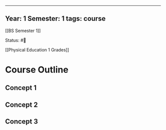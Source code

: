 
---
Year: 1
Semester: 1
tags: course
---
[[BS Semester 1]]

Status: #📕 

[[Physical Education 1 Grades]]

# Course Outline

## Concept 1
###
## Concept 2
###
## Concept 3
###

